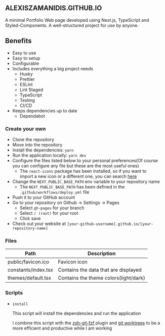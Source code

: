 ## ALEXISZAMANIDIS.GITHUB.IO

A minimal Portfolio Web page developed using Next.js, TypeScript and Styled-Components. A well-structured project for use by anyone.

## Benefits

-   Easy to use
-   Easy to setup
-   Configurable
-   Includes everything a big project needs
    -   Husky
    -   Prettier
    -   ESLint
    -   Lint Staged
    -   TypeScript
    -   Testing
    -   CI/CD
-   Keeps dependencies up to date
    -   Dependabot

### Create your own

-   Clone the repository
-   Move into the repository
-   Install the dependencies: `yarn`
-   Run the application locally: `yarn dev`
-   Configure the files listed below to your personal preferences(Of course you can configure any file but these are the most useful ones)
    -   The `react-icons` package has been installed, so if you want to import a new icon or a different one, you can search [here](https://react-icons.github.io/react-icons/search)
-   Change the `NEXT_PUBLIC_BASE_PATH` env variable to your repository name
    -   The `NEXT_PUBLIC_BASE_PATH` has been defined in the `.github/workflows/deploy.yml` file
-   Push it to your GitHub account
-   Go to your repository on Github -> Settings -> Pages
    -   Select `gh-pages` for your branch
    -   Select `/ (root)` for your root
    -   Click save
-   Check out your website at `[your-github-username].github.io/[your-repository-name]`

### Files

| Path                | Description                           |
| ------------------- | ------------------------------------- |
| public/favicon.ico  | Favicon icon                          |
| constants/index.tsx | Contains the data that are displayed  |
| themes/default.tsx  | Contains the theme colors(light/dark) |

### Scripts

-   `install`

    This script will install the dependencies and run the application

    I combine this script with the [zsh-git-fzf](https://github.com/alexiszamanidis/zsh-git-fzf) plugin and [git worktrees](https://git-scm.com/docs/git-worktree) to be a more efficient and productive while I am working

